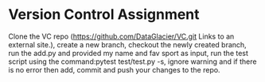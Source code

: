 # Version Control Assignment
Clone the VC repo (https://github.com/DataGlacier/VC.git Links to an external site.), create a new branch, checkout the newly created branch, run the add.py and provided my name and fav sport as input, run the test script using the command:pytest test/test.py -s, ignore warning and if there is no error then add, commit and push your changes to the repo.
